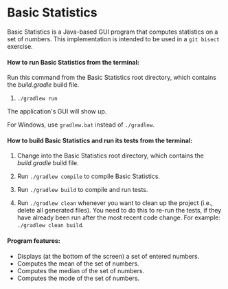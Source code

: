 # Basic Statistics

Basic Statistics is a Java-based GUI program that computes statistics on a
set of numbers.
This implementation is intended to be used in a `git bisect` exercise.

#### How to run Basic Statistics from the terminal:

Run this command from the Basic Statistics root directory, which contains the
*build.gradle* build file.

1. `./gradlew run`

The application's GUI will show up.

For Windows, use `gradlew.bat` instead of `./gradlew`.

#### How to build Basic Statistics and run its tests from the terminal:

1. Change into the Basic Statistics root directory, which contains the *build.gradle* build file.

2. Run `./gradlew compile` to compile Basic Statistics.

4. Run `./gradlew build` to compile and run tests.

5. Run `./gradlew clean` whenever you want to clean up the project (i.e., delete all generated files).
You need to do this to re-run the tests, if they have already been run after the most recent code change.
For example: `./gradlew clean build`.

#### Program features:
* Displays (at the bottom of the screen) a set of entered numbers.
* Computes the mean of the set of numbers.
* Computes the median of the set of numbers.
* Computes the mode of the set of numbers.
